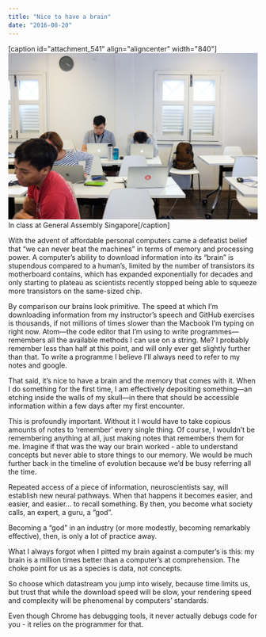```yaml
---
title: "Nice to have a brain"
date: "2016-08-20"
---
```


\[caption id="attachment\_541" align="aligncenter" width="840"\]![classroom with people at general assembly singapore](images/20160819-DSCF8116-1024x683.jpg) In class at General Assembly Singapore\[/caption\]

With the advent of affordable personal computers came a defeatist belief that “we can never beat the machines” in terms of memory and processing power. A computer’s ability to download information into its “brain” is stupendous compared to a human’s, limited by the number of transistors its motherboard contains, which has expanded exponentially for decades and only starting to plateau as scientists recently stopped being able to squeeze more transistors on the same-sized chip.

By comparison our brains look primitive. The speed at which I’m downloading information from my instructor’s speech and GitHub exercises is thousands, if not millions of times slower than the Macbook I’m typing on right now. Atom—the code editor that I’m using to write programmes—remembers all the available methods I can use on a string. Me? I probably remember less than half at this point, and will only ever get slightly further than that. To write a programme I believe I’ll always need to refer to my notes and google.

That said, it’s nice to have a brain and the memory that comes with it. When I do something for the first time, I am effectively depositing something—an etching inside the walls of my skull—in there that should be accessible information within a few days after my first encounter.

This is profoundly important. Without it I would have to take copious amounts of notes to ‘remember’ every single thing. Of course, I wouldn’t be remembering anything at all, just making notes that remembers them for me. Imagine if that was the way our brain worked - able to understand concepts but never able to store things to our memory. We would be much further back in the timeline of evolution because we’d be busy referring all the time.

Repeated access of a piece of information, neuroscientists say, will establish new neural pathways. When that happens it becomes easier, and easier, and easier… to recall something. By then, you become what society calls, an expert, a guru, a “god”.

Becoming a “god” in an industry (or more modestly, becoming remarkably effective), then, is only a lot of practice away.

What I always forgot when I pitted my brain against a computer’s is this: my brain is a million times better than a computer’s at comprehension. The choke point for us as a species is data, not concepts.

So choose which datastream you jump into wisely, because time limits us, but trust that while the download speed will be slow, your rendering speed and complexity will be phenomenal by computers’ standards.

Even though Chrome has debugging tools, it never actually debugs code for you - it relies on the programmer for that.
